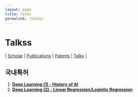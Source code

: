 ```yaml
---
layout: page
title: Talks
permalink: /talks/
---
```


# Talkss
| [Scholar](https://scholar.google.com/citations?user=DK7SHI8AAAAJ&hl=ko) 
| [Publications](/publications/) 
| [Patents](/patents/) 
| [Talks](/talks/) |

## 국내특허
1. [<b>Deep Learning (1) - History of AI</b>][20-1]<br>
2. [<b>Deep Learning (2) - Linear Regression/Logistic Regression</b>][20-2]

[20-1]: /home/talks/1.AI.pdf
[20-2]: /home/talks/2.LR.pdf
